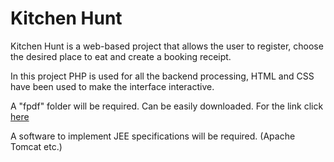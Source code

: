 # Kitchen Hunt

Kitchen Hunt is a web-based project that allows the user to register, choose the desired place to eat and create a booking receipt. 

In this project PHP is used for all the backend processing, HTML and CSS have been used to make the interface interactive. 

A "fpdf" folder will be required. Can be easily downloaded.
For the link click [here](http://www.fpdf.org/en/download.php)

A software to implement JEE specifications will be required. (Apache Tomcat etc.)
